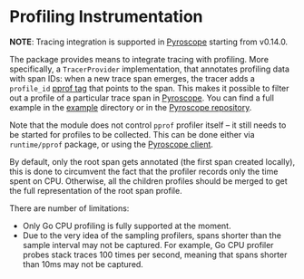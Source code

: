 # Profiling Instrumentation

**NOTE**: Tracing integration is supported in [Pyroscope](https://pyroscope.io) starting from v0.14.0.

The package provides means to integrate tracing with profiling. More specifically, a `TracerProvider` implementation,
that annotates profiling data with span IDs: when a new trace span emerges, the tracer adds a `profile_id` [pprof tag](https://github.com/google/pprof/blob/master/doc/README.md#tag-filtering)
that points to the span. This makes it possible to filter out a profile of a particular trace span in [Pyroscope](https://pyroscope.io).
You can find a full example in the [example](/example) directory or in the [Pyroscope repository](https://github.com/pyroscope-io/pyroscope/tree/main/examples/tracing).

Note that the module does not control `pprof` profiler itself – it still needs to be started for profiles to be
collected. This can be done either via `runtime/pprof` package, or using the [Pyroscope client](https://github.com/pyroscope-io/client).

By default, only the root span gets annotated (the first span created locally), this is done to circumvent the fact that
the profiler records only the time spent on CPU. Otherwise, all the children profiles should be merged to get the full
representation of the root span profile.

There are number of limitations:
 - Only Go CPU profiling is fully supported at the moment.
 - Due to the very idea of the sampling profilers, spans shorter than the sample interval may not be captured. For example, Go CPU profiler probes stack traces 100 times per second, meaning that spans shorter than 10ms may not be captured.
